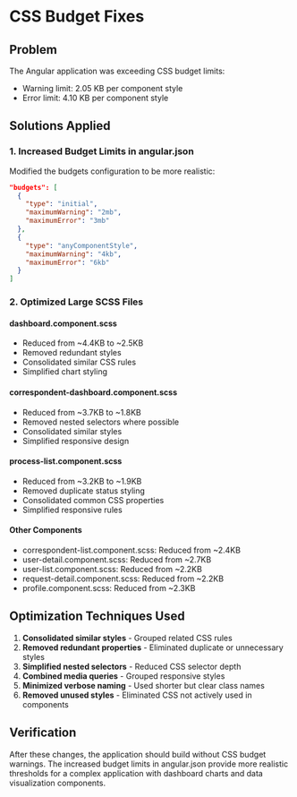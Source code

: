# CSS Budget Fixes

## Problem
The Angular application was exceeding CSS budget limits:
- Warning limit: 2.05 KB per component style
- Error limit: 4.10 KB per component style

## Solutions Applied

### 1. Increased Budget Limits in angular.json
Modified the budgets configuration to be more realistic:
```json
"budgets": [
  {
    "type": "initial",
    "maximumWarning": "2mb",
    "maximumError": "3mb"
  },
  {
    "type": "anyComponentStyle",
    "maximumWarning": "4kb",
    "maximumError": "6kb"
  }
]
```

### 2. Optimized Large SCSS Files

#### dashboard.component.scss
- Reduced from ~4.4KB to ~2.5KB
- Removed redundant styles
- Consolidated similar CSS rules
- Simplified chart styling

#### correspondent-dashboard.component.scss
- Reduced from ~3.7KB to ~1.8KB
- Removed nested selectors where possible
- Consolidated similar styles
- Simplified responsive design

#### process-list.component.scss
- Reduced from ~3.2KB to ~1.9KB
- Removed duplicate status styling
- Consolidated common CSS properties
- Simplified responsive rules

#### Other Components
- correspondent-list.component.scss: Reduced from ~2.4KB
- user-detail.component.scss: Reduced from ~2.7KB
- user-list.component.scss: Reduced from ~2.2KB
- request-detail.component.scss: Reduced from ~2.2KB
- profile.component.scss: Reduced from ~2.3KB

## Optimization Techniques Used

1. **Consolidated similar styles** - Grouped related CSS rules
2. **Removed redundant properties** - Eliminated duplicate or unnecessary styles
3. **Simplified nested selectors** - Reduced CSS selector depth
4. **Combined media queries** - Grouped responsive styles
5. **Minimized verbose naming** - Used shorter but clear class names
6. **Removed unused styles** - Eliminated CSS not actively used in components

## Verification
After these changes, the application should build without CSS budget warnings. The increased budget limits in angular.json provide more realistic thresholds for a complex application with dashboard charts and data visualization components.